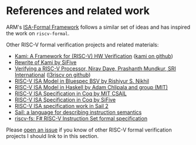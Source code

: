 
References and related work
===========================

ARM's [ISA-Formal Framework](https://alastairreid.github.io/papers/cav2016_isa_formal.pdf) follows a similar set of ideas and has inspired the work on `riscv-formal`.

Other RISC-V formal verification projects and related materials:

- [Kami: A Framework for (RISC-V) HW Verification](https://riscv.org/wp-content/uploads/2016/07/Wed1130_Kami_Framework_Murali_Vijayaraghavan.pdf) ([kami on github](https://github.com/mit-plv/kami))
- [Rewrite of Kami by SiFive](https://github.com/sifive/Kami)
- [Verifying a RISC-V Processor, Nirav Dave, Prashanth Mundkur, SRI International](https://riscv.org/wp-content/uploads/2015/06/riscv-verification-workshop-june2015.pdf) ([l3riscv on github](https://github.com/SRI-CSL/l3riscv))
- [RISC-V ISA Model in Bluespec BSV by Rishiyur S. Nikhil](https://github.com/rsnikhil/RISCV_ISA_Formal_Spec_in_BSV)
- [RISC-V ISA Model in Haskell by Adam Chlipala and group (MIT)](https://github.com/mit-plv/riscv-semantics)
- [RISC-V ISA Specification in Coq by MIT CSAIL](https://github.com/mit-plv/riscv-coq)
- [RISC-V ISA Specification in Coq by SiFive](https://github.com/sifive/RiscvSpecFormal)
- [RISC-V ISA specification work in Sail 2](https://github.com/riscv/sail-riscv)
- [Sail: a language for describing instruction semantics](http://www.cl.cam.ac.uk/~pes20/sail/)
- [riscv-fs: F# RISC-V Instruction Set formal specification](https://github.com/mrLSD/riscv-fs)

Please [open an issue](https://github.com/YosysHQ/riscv-formal/issues/new) if you know of other RISC-V formal verification projects I should link to in this section.

